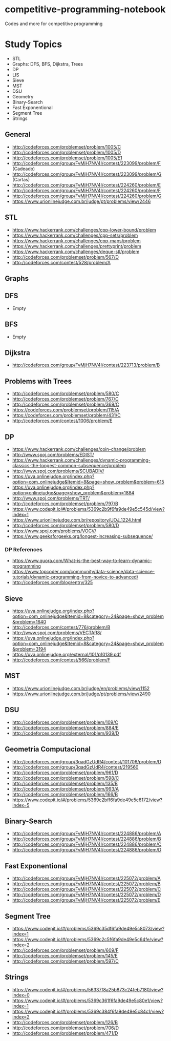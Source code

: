 # competitive-programming-notebook
Codes and more for competitive programming

# Study Topics
- STL
- Graphs: DFS, BFS, Dijkstra, Trees
- DP
- LIS
- Sieve
- MST
- DSU
- Geometry
- Binary-Search
- Fast Exponentional
- Segment Tree
- Strings

## General
- http://codeforces.com/problemset/problem/1005/C
- http://codeforces.com/problemset/problem/1005/D
- http://codeforces.com/problemset/problem/1005/E1
- http://codeforces.com/group/FvMjH7NV4I/contest/223099/problem/F (Cadeado)
- http://codeforces.com/group/FvMjH7NV4I/contest/223099/problem/G (Cartas)
- http://codeforces.com/group/FvMjH7NV4I/contest/224260/problem/E
- http://codeforces.com/group/FvMjH7NV4I/contest/224260/problem/F
- http://codeforces.com/group/FvMjH7NV4I/contest/224260/problem/G
- https://www.urionlinejudge.com.br/judge/pt/problems/view/2446

## STL
- https://www.hackerrank.com/challenges/cpp-lower-bound/problem
- https://www.hackerrank.com/challenges/cpp-sets/problem
- https://www.hackerrank.com/challenges/cpp-maps/problem
- https://www.hackerrank.com/challenges/prettyprint/problem
- https://www.hackerrank.com/challenges/deque-stl/problem
- http://codeforces.com/problemset/problem/567/D
- http://codeforces.com/contest/528/problem/A

## Graphs

## DFS
- Empty

## BFS
- Empty

## Dijkstra
- http://codeforces.com/group/FvMjH7NV4I/contest/223713/problem/B

## Problems with Trees
- http://codeforces.com/problemset/problem/580/C
- http://codeforces.com/problemset/problem/767/C
- http://codeforces.com/problemset/problem/369/C
- https://codeforces.com/problemset/problem/115/A
- https://codeforces.com/problemset/problem/431/C
- http://codeforces.com/contest/1006/problem/E

## DP
- https://www.hackerrank.com/challenges/coin-change/problem
- http://www.spoj.com/problems/EDIST/
- https://www.hackerrank.com/challenges/dynamic-programming-classics-the-longest-common-subsequence/problem
- http://www.spoj.com/problems/SCUBADIV/
- https://uva.onlinejudge.org/index.php?option=com_onlinejudge&Itemid=8&page=show_problem&problem=615
- https://uva.onlinejudge.org/index.php?option=onlinejudge&page=show_problem&problem=1884
- http://www.spoj.com/problems/TRT/
- http://codeforces.com/problemset/problem/797/B
- https://www.codepit.io/#/problems/5369c2b9f6fa9de49e5c545d/view?index=1
- https://www.urionlinejudge.com.br/repository/UOJ_1224.html
- http://codeforces.com/problemset/problem/580/D
- https://www.spoj.com/problems/VOCV/
- https://www.geeksforgeeks.org/longest-increasing-subsequence/

### DP References
- https://www.quora.com/What-is-the-best-way-to-learn-dynamic-programming
- https://www.topcoder.com/community/data-science/data-science-tutorials/dynamic-programming-from-novice-to-advanced/
- http://codeforces.com/blog/entry/325

## Sieve
- https://uva.onlinejudge.org/index.php?option=com_onlinejudge&Itemid=8&category=24&page=show_problem&problem=1640
- http://codeforces.com/contest/776/problem/B
- http://www.spoj.com/problems/VECTAR8/
- https://uva.onlinejudge.org/index.php?option=com_onlinejudge&Itemid=8&category=24&page=show_problem&problem=3194
- https://uva.onlinejudge.org/external/101/p10139.pdf
- http://codeforces.com/contest/566/problem/F

## MST
- https://www.urionlinejudge.com.br/judge/en/problems/view/1152
- https://www.urionlinejudge.com.br/judge/pt/problems/view/2490

## DSU
- http://codeforces.com/problemset/problem/109/C
- http://codeforces.com/problemset/problem/884/E
- http://codeforces.com/problemset/problem/939/D

## Geometria Computacional
- http://codeforces.com/group/3qadGzUdR4/contest/101706/problem/D
- http://codeforces.com/group/3qadGzUdR4/contest/219560
- http://codeforces.com/problemset/problem/961/D
- http://codeforces.com/problemset/problem/598/C
- http://codeforces.com/problemset/problem/135/B
- http://codeforces.com/problemset/problem/993/A
- http://codeforces.com/problemset/problem/166/B
- https://www.codepit.io/#/problems/5369c2bff6fa9de49e5c6172/view?index=5

## Binary-Search
- http://codeforces.com/group/FvMjH7NV4I/contest/224886/problem/A
- http://codeforces.com/group/FvMjH7NV4I/contest/224886/problem/B
- http://codeforces.com/group/FvMjH7NV4I/contest/224886/problem/C
- http://codeforces.com/group/FvMjH7NV4I/contest/224886/problem/D

## Fast Exponentional
- http://codeforces.com/group/FvMjH7NV4I/contest/225072/problem/A
- http://codeforces.com/group/FvMjH7NV4I/contest/225072/problem/B
- http://codeforces.com/group/FvMjH7NV4I/contest/225072/problem/C
- http://codeforces.com/group/FvMjH7NV4I/contest/225072/problem/D
- http://codeforces.com/group/FvMjH7NV4I/contest/225072/problem/E

## Segment Tree
- https://www.codepit.io/#/problems/5369c35df6fa9de49e5c8073/view?index=1
- https://www.codepit.io/#/problems/5369c2c5f6fa9de49e5c64fe/view?index=2
- http://codeforces.com/problemset/problem/609/F
- http://codeforces.com/problemset/problem/145/E
- http://codeforces.com/problemset/problem/597/C

## Strings
- https://www.codepit.io/#/problems/56337f8a25b873c24feb7180/view?index=0
- https://www.codepit.io/#/problems/5369c361f6fa9de49e5c80e1/view?index=1
- https://www.codepit.io/#/problems/5369c384f6fa9de49e5c84c1/view?index=2
- http://codeforces.com/problemset/problem/126/B
- http://codeforces.com/problemset/problem/706/D
- http://codeforces.com/problemset/problem/471/D